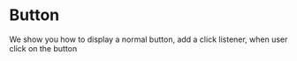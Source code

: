 # Button

We show you how to display a normal button, add a click listener, when user click on the button
